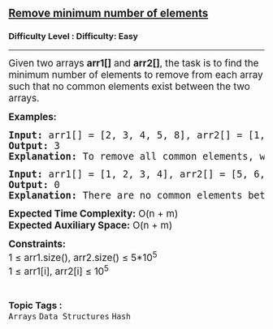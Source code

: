 <h2><a href="https://www.geeksforgeeks.org/problems/remove-minimum-number-of-elements4032/1?page=2&category=Arrays&status=unsolved,attempted&sortBy=accuracy">Remove minimum number of elements</a></h2><h3>Difficulty Level : Difficulty: Easy</h3><hr><div class="problems_problem_content__Xm_eO"><p><span style="font-size: 14pt;">Given two arrays <strong>arr1[]</strong> and <strong>arr2[]</strong>, the task is to find the minimum number of elements to remove from each array such that no common elements exist between the two arrays.</span></p>
<p><span style="font-size: 14pt;"><strong>Examples:</strong></span></p>
<pre><span style="font-size: 14pt;"><strong>Input: </strong>arr1[] = [2, 3, 4, 5, 8], arr2[] = [1, 2, 3, 4]</span><br><span style="font-size: 14pt;"><strong>Output: </strong>3</span><br><span style="font-size: 14pt;"><strong>Explanation: </strong>To remove all common elements, we need to delete 2, 3, and 4 from either array.</span></pre>
<pre><span style="font-size: 14pt;"><strong>Input: </strong>arr1[] = [1, 2, 3, 4], arr2[] = [5, 6, 7]</span><br><span style="font-size: 14pt;"><strong>Output: </strong>0</span><br><span style="font-size: 14pt;"><strong>Explanation: </strong>There are no common elements between the arrays.</span></pre>
<p><span style="font-size: 14pt;"><strong>Expected Time Complexity:</strong> O(n + m)</span><br><span style="font-size: 14pt;"><strong>Expected Auxiliary Space:</strong> O(n + m)</span></p>
<p><span style="font-size: 14pt;"><strong>Constraints:</strong></span><br><span style="font-size: 14pt;">1 ≤ arr1.size(), arr2.size() ≤ 5*10<sup>5</sup><br>1 ≤ arr1[i], arr2[i] ≤ 10<sup>5</sup></span></p></div><br><p><span style=font-size:18px><strong>Topic Tags : </strong><br><code>Arrays</code>&nbsp;<code>Data Structures</code>&nbsp;<code>Hash</code>&nbsp;